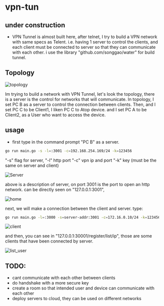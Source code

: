 # vpn-tun

## under construction

- VPN Tunnel is almost built here,
after telnet, I try to build a VPN network with same specs as Telent. i.e. having 1 server to control the clients, and each client must be connected to server so that they can communicate with each other.
i use the library "github.com/songgao/water" for build tunnel.

## Topology
![topology](https://user-images.githubusercontent.com/72017753/157828343-1eaebae6-b412-4746-922d-e9856a864058.png)

Im trying to build a network with VPN Tunnel, let's look the topology, there is a server is the control for networks that will communicate. In topology, I set PC B as a server to control the connection between clients. Then, and I set PC C to be Client1, I liken PC C to Atop device. and I set PC A to be Client2, as a User who want to access the device.

## usage

- first type in the command prompt "PC B" as a server.
```sh
go run main.go -s -l=:3001 -c=192.168.254.169/24 -k=123456
```
"-s" flag for server,
"-l" http port
"-c" vpn ip and port
"-k" key (must be the same on server and client)

 ![Server](https://user-images.githubusercontent.com/72017753/157834000-a2f82501-a4a9-4c2b-bc47-2c019322a783.PNG)
 
 above is a description of server, on port 3001 is the port to open an http network. can be directly seen on "127.0.0.1:3001",
 
![home](https://user-images.githubusercontent.com/72017753/157834282-24a3485c-00df-42ba-ab4c-8d9d649a4a63.PNG)

next, we will make a connection between the client and server. type:
```sh
go run main.go -l=:3000 -s=server-addr:3001 -c=172.16.0.10/24 -k=123456

```
![client](https://user-images.githubusercontent.com/72017753/157834971-ad8e1327-f9d7-40a2-b943-d1c5fc66df67.PNG)

and then, you can see in "127.0.0.1:30001/register/list/ip", those are some clients that have been connected by server.

![list_user](https://user-images.githubusercontent.com/72017753/157835349-aa9c5ea5-e54a-402a-8f1f-75b21a1c87f6.PNG)

## TODO:
- cant communicate with each other between clients
- do handshake with a more secure key
- create a room so that intended user and device can communicate with each other
- deploy servers to cloud, they can be used on different networks

